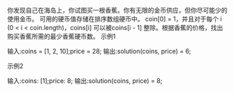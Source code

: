 你发现自己在海岛上，你试图买一根香蕉。你有无限的金币供应，但你尽可能少的使用金币。
可用的硬币值存储在排序数组硬币中。 coin[0] = 1，并且对于每个 i (0 < i < coin.length)，coins[i] 可以被coins[i - 1] 整除。根据香蕉的价格，找出购买香蕉所需的最少香蕉硬币数。
示例1

输入:coins = [1, 2, 10];price = 28;
输出:solution(coins, price) = 6;

示例2

输入:coins: [1];price: 8;
输出:solution(coins, price) = 8;

